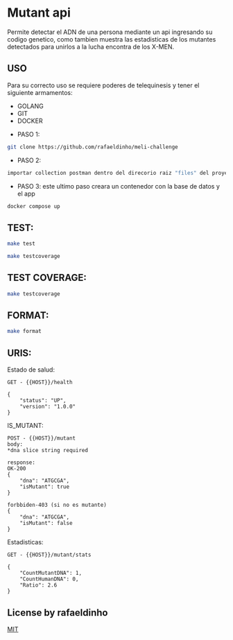 # Mutant api
Permite detectar el ADN de una persona mediante un api ingresando su codigo genetico, como tambien muestra las estadisticas de los mutantes detectados para unirlos a la lucha encontra de los X-MEN.

## USO

Para su correcto uso se requiere poderes de telequinesis y tener el siguiente armamentos:
* GOLANG
* GIT
* DOCKER

- PASO 1:
```bash
git clone https://github.com/rafaeldinho/meli-challenge
```

- PASO 2:
```bash
importar collection postman dentro del direcorio raiz "files" del proyecto con los distintos multiversos (ambientes local/prod)
```

- PASO 3:
este ultimo paso creara un contenedor con la base de datos y el app
```bash
docker compose up
```

## TEST:
```bash
make test
```

```bash
make testcoverage
```

## TEST COVERAGE:
```bash
make testcoverage
```

## FORMAT:
```bash
make format
```

## URIS:
Estado de salud:
```
GET - {{HOST}}/health

{
    "status": "UP",
    "version": "1.0.0"
}
```

IS_MUTANT:
```
POST - {{HOST}}/mutant
body:
*dna slice string required

response:
OK-200
{
    "dna": "ATGCGA",
    "isMutant": true
}

forbbiden-403 (si no es mutante)
{
    "dna": "ATGCGA",
    "isMutant": false
}

```

Estadisticas:
```
GET - {{HOST}}/mutant/stats

{
    "CountMutantDNA": 1,
    "CountHumanDNA": 0,
    "Ratio": 2.6
}
```

## License by rafaeldinho
[MIT](https://choosealicense.com/licenses/mit/)
